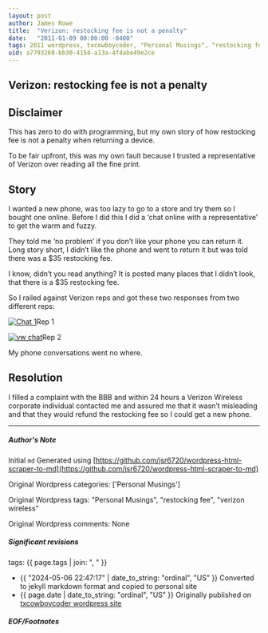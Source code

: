 ```yaml
---
layout: post
author: James Rowe
title:  "Verizon: restocking fee is not a penalty"
date:   "2011-01-09 00:00:00 -0400"
tags: 2011 wordpress, txcowboycoder, "Personal Musings", "restocking fee", "verizon wireless"
uid: a7793268-bb30-4154-a13a-4f4abe49e2ce
---
```



## Verizon: restocking fee is not a penalty


## Disclaimer


This has zero to do with programming, but my own story of how restocking fee is not a penalty when returning a device.


To be fair upfront, this was my own fault because I trusted a representative of Verizon over reading all the fine print.


## Story


I wanted a new phone, was too lazy to go to a store and try them so I bought one online. Before I did this I did a ‘chat online with a representative’ to get the warm and fuzzy.


They told me ‘no problem’ if you don’t like your phone you can return it. Long story short, I didn’t like the phone and went to return it but was told there was a $35 restocking fee.


I know, didn’t you read anything? It is posted many places that I didn’t look, that there is a $35 restocking fee.


So I railed against Verizon reps and got these two responses from two different reps:


[![Chat 1](https://txcowboycoder.files.wordpress.com/2011/01/vw_chat1.png?w=300&h=288 "VW_Chat1")](http://txcowboycoder.files.wordpress.com/2011/01/vw_chat1.png)Rep 1


[![vw chat](https://txcowboycoder.files.wordpress.com/2011/01/vw_chat2.png?w=300&h=300 "VW_Chat2")](http://txcowboycoder.files.wordpress.com/2011/01/vw_chat2.png)Rep 2


My phone conversations went no where.


## Resolution


I filled a complaint with the BBB and within 24 hours a Verizon Wireless corporate individual contacted me and assured me that it wasn’t misleading and that they would refund the restocking fee so I could get a new phone.




---

##### Author's Note

Initial `md` Generated using [https://github.com/jsr6720/wordpress-html-scraper-to-md](https://github.com/jsr6720/wordpress-html-scraper-to-md)

Original Wordpress categories: ['Personal Musings']

Original Wordpress tags: "Personal Musings", "restocking fee", "verizon wireless"

Original Wordpress comments: None

##### Significant revisions

tags: {{ page.tags | join: ", " }} <!-- todo move this somewhere -->

- {{ "2024-05-06 22:47:17" | date_to_string: "ordinal", "US" }} Converted to jekyll markdown format and copied to personal site
- {{ page.date | date_to_string: "ordinal", "US" }} Originally published on [txcowboycoder wordpress site](https://txcowboycoder.wordpress.com/2011/01/09/verizon-restocking-fee-is-not-a-penalty/)

##### EOF/Footnotes

